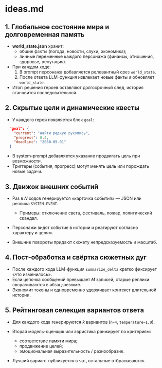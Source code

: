 # ideas.md

## 1. Глобальное состояние мира и долговременная память
* **world_state.json** хранит:
  * общие факты (погода, новости, слухи, экономика);
  * личные переменные каждого персонажа (финансы, отношения, здоровье, репутация).
* При каждом ходе:
  1. В prompt персонажа добавляется релевантный срез `world_state`.
  2. После ответа LLM-функция извлекает новые факты и обновляет `world_state`.
* Итог: решения героев оставляют долгосрочный след, история становится последовательной.

## 2. Скрытые цели и динамические квесты
* У каждого героя появляется блок `goal`:
```json
  "goal": {
    "current": "найти редкую рукопись",
    "progress": 0.4,
    "deadline": "2030-05-01"
  }
```

* В system-prompt добавляется указание продвигать цель при возможности.
* Триггеры (события, прогресс) могут менять цель или порождать новые задачи.

## 3. Движок внешних событий

* Раз в *N* ходов генерируется «карточка события» — JSON или реплика `SYSTEM-EVENT`.

  * Примеры: отключение света, фестиваль, пожар, политический скандал.
* Персонажи видят событие в истории и реагируют согласно характеру и целям.
* Внешние повороты придают сюжету непредсказуемость и масштаб.

## 4. Пост-обработка и свёртка сюжетных дуг

* После каждого хода LLM-функция `summarize_delta` кратко фиксирует «что изменилось».
* Если цепочка сообщений превышает *M* записей, старые реплики сворачиваются в абзац-резюме.
* Экономит токены и одновременно удерживает контекст длительной истории.

## 5. Рейтинговая селекция вариантов ответа

* Для каждого хода генерируются *k* вариантов (`n=4`, `temperature≈1.0`).
* Вторая модель-оценщик или эвристика ранжирует по критериям:

  * соответствие памяти мира;
  * продвижение целей;
  * эмоциональная выразительность / разнообразие.
* Лучший вариант публикуется в чат, остальные отбрасываются.
